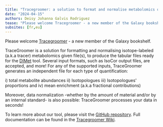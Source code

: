 ```yaml
---
title: "Tracegroomer: a solution to format and normalise metabolomics data for DIMet tool"
date: "2024-04-15"
authors: Deisy Johanna Galvis Rodriguez
tease: "Please welcome Tracegroomer - a new member of the Galaxy bookshelf"
subsites: [fr,eu]
---
```


Please welcome [Tracegroomer](https://usegalaxy.eu/root?tool_id=tracegroomer) - a new member of the Galaxy bookshelf.

TraceGroomer is a solution for formatting and normalising isotope-labeled (a.k.a tracer) metabolomics given file(s), to produce the tabular files ready for the [DIMet](https://usegalaxy.eu/root?tool_id=toolshed.g2.bx.psu.edu/repos/iuc/dimet_differential_analysis/dimet_differential_analysis/0.2.4+galaxy1) tool.
Several input formats, such as IsoCor output files, are accepted, and more! For any of the supported inputs, TraceGroomer generates an independent file for each type of quantification:

i) total metabolite abundances
ii) Isotopologues
iii) Isotopologues' proportions and
iv) mean enrichment (a.k.a fractional contributions)

Moreover, data normalization -whether by the amount of material and/or by an internal standard- is also possible: TraceGroomer processes your data in seconds!

To learn more about our tool, please visit the [GitHub repository](https://github.com/cbib/TraceGroomer). Full documentation can be found in the [Tracegroomer Wiki](https://github.com/cbib/TraceGroomer/wiki).
